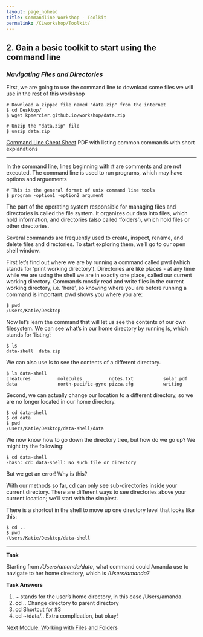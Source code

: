 ```yaml
---
layout: page_nohead
title: Commandline Workshop - Toolkit
permalink: /CLworkshop/Toolkit/
---
```


## __2. Gain a basic toolkit to start using the command line__

### _Navigating Files and Directories_

First, we are going to use the command line to download some files we will use in the rest of this workshop

```shell
# Download a zipped file named "data.zip" from the internet
$ cd Desktop/
$ wget kpmercier.github.io/workshop/data.zip

# Unzip the "data.zip" file
$ unzip data.zip
```

[Command Line Cheat Sheet](https://www.git-tower.com/blog/command-line-cheat-sheet/) PDF with listing common commands with short explanations

------

In the command line, lines beginning with # are comments and are not executed. The command line is used to run programs, which may have options and arguements

```shell
# This is the general format of unix command line tools
$ program -option1 -option2 argument
```

The part of the operating system responsible for managing files and directories is called the file system. It organizes our data into files, which hold information, and directories (also called ‘folders’), which hold files or other directories.

Several commands are frequently used to create, inspect, rename, and delete files and directories. To start exploring them, we’ll go to our open shell window.

First let’s find out where we are by running a command called pwd (which stands for ‘print working directory’). Directories are like places - at any time while we are using the shell we are in exactly one place, called our current working directory. Commands mostly read and write files in the current working directory, i.e. ‘here’, so knowing where you are before running a command is important. pwd shows you where you are:

```shell
$ pwd
/Users/Katie/Desktop
```

Now let’s learn the command that will let us see the contents of our own filesystem. We can see what’s in our home directory by running ls, which stands for ‘listing’:

```shell
$ ls
data-shell  data.zip
```
We can also use ls to see the contents of a different directory. 

```shell
$ ls data-shell
creatures          molecules          notes.txt           solar.pdf
data               north-pacific-gyre pizza.cfg           writing
```
Second, we can actually change our location to a different directory, so we are no longer located in our home directory.

```shell
$ cd data-shell
$ cd data
$ pwd
/Users/Katie/Desktop/data-shell/data
```
We now know how to go down the directory tree, but how do we go up? We might try the following:

```shell
$ cd data-shell
-bash: cd: data-shell: No such file or directory
```
But we get an error! Why is this?

With our methods so far, cd can only see sub-directories inside your current directory. There are different ways to see directories above your current location; we’ll start with the simplest.

There is a shortcut in the shell to move up one directory level that looks like this:

```shell
$ cd ..
$ pwd
/Users/Katie/Desktop/data-shell
```

------

__Task__

Starting from _/Users/amanda/data_, what command could Amanda use to navigate to her home directory, which is _/Users/amanda?_

__Task Answers__

1. ~        stands for the user’s home directory, in this case /Users/amanda.
2. cd ..    Change directory to parent directory
3. cd       Shortcut for #3
4. cd ~/data/..    Extra complication, but okay!



[Next Module: Working with Files and Folders](/CLworkshop/Toolkit2/)
